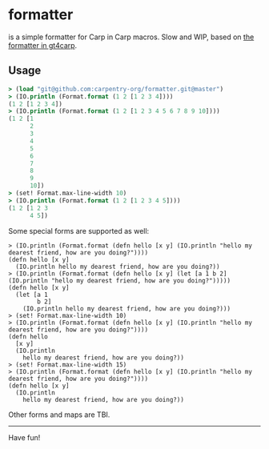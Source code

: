 # formatter

is a simple formatter for Carp in Carp macros. Slow and WIP, based on [the
formatter in gt4carp](https://github.com/carpentry-org/gt4carp/).

## Usage

```clojure
> (load "git@github.com:carpentry-org/formatter.git@master")
> (IO.println (Format.format (1 2 [1 2 3 4])))
(1 2 [1 2 3 4])
> (IO.println (Format.format (1 2 [1 2 3 4 5 6 7 8 9 10])))
(1 2 [1
      2
      3
      4
      5
      6
      7
      8
      9
      10])
> (set! Format.max-line-width 10)
> (IO.println (Format.format (1 2 [1 2 3 4 5])))
(1 2 [1 2 3
      4 5])
```

Some special forms are supported as well:

```
> (IO.println (Format.format (defn hello [x y] (IO.println "hello my dearest friend, how are you doing?"))))
(defn hello [x y]
  (IO.println hello my dearest friend, how are you doing?))
> (IO.println (Format.format (defn hello [x y] (let [a 1 b 2] (IO.println "hello my dearest friend, how are you doing?")))))
(defn hello [x y]
  (let [a 1
        b 2]
    (IO.println hello my dearest friend, how are you doing?)))
> (set! Format.max-line-width 10)
> (IO.println (Format.format (defn hello [x y] (IO.println "hello my dearest friend, how are you doing?"))))
(defn hello
  [x y]
  (IO.println
    hello my dearest friend, how are you doing?))
> (set! Format.max-line-width 15)
> (IO.println (Format.format (defn hello [x y] (IO.println "hello my dearest friend, how are you doing?"))))
(defn hello [x y]
  (IO.println
    hello my dearest friend, how are you doing?))
```

Other forms and maps are TBI.

<hr/>

Have fun!
